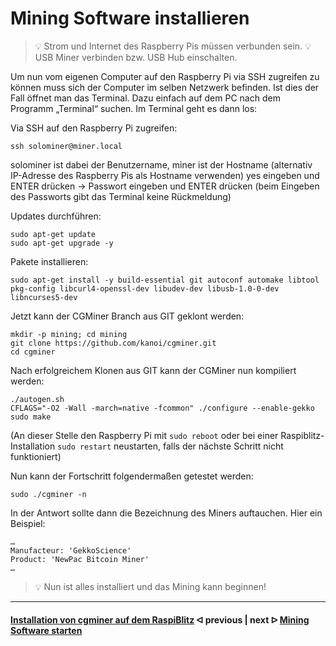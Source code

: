 # Mining Software installieren

> :bulb: Strom und Internet des Raspberry Pis müssen verbunden sein.
> :bulb: USB Miner verbinden bzw. USB Hub einschalten.

Um nun vom eigenen Computer auf den Raspberry Pi via SSH zugreifen zu können muss sich der Computer im selben Netzwerk befinden. Ist dies der Fall öffnet man das Terminal. Dazu einfach auf dem PC nach dem Programm „Terminal“ suchen. Im Terminal geht es dann los:

Via SSH auf den Raspberry Pi zugreifen:

```console
ssh solominer@miner.local
```

solominer ist dabei der Benutzername, miner ist der Hostname (alternativ IP-Adresse des Raspberry Pis als Hostname verwenden)
yes eingeben und ENTER drücken -> Passwort eingeben und ENTER drücken
(beim Eingeben des Passworts gibt das Terminal keine Rückmeldung)

Updates durchführen:

```console
sudo apt-get update 
sudo apt-get upgrade -y
```

Pakete installieren:

```console
sudo apt-get install -y build-essential git autoconf automake libtool pkg-config libcurl4-openssl-dev libudev-dev libusb-1.0-0-dev libncurses5-dev
```

Jetzt kann der CGMiner Branch aus GIT geklont werden:

```console
mkdir -p mining; cd mining 
git clone https://github.com/kanoi/cgminer.git
cd cgminer
```

Nach erfolgreichem Klonen aus GIT kann der CGMiner nun kompiliert werden:

```console
./autogen.sh
CFLAGS="-O2 -Wall -march=native -fcommon" ./configure --enable-gekko
sudo make
```

(An dieser Stelle den Raspberry Pi mit `sudo reboot` oder bei einer Raspiblitz-Installation `sudo restart` neustarten, falls der nächste Schritt nicht funktioniert)

Nun kann der Fortschritt folgendermaßen getestet werden:

```console
sudo ./cgminer -n
```

In der Antwort sollte dann die Bezeichnung des Miners auftauchen. Hier ein Beispiel:

```console
…
Manufacteur: 'GekkoScience'
Product: 'NewPac Bitcoin Miner'
…
```

> :bulb: Nun ist alles installiert und das Mining kann beginnen!

---

#### [Installation von cgminer auf dem RaspiBlitz](cgminer_on_raspiblitz.md)  ᐊ  previous | next  ᐅ  [Mining Software starten](start_mining.md)
